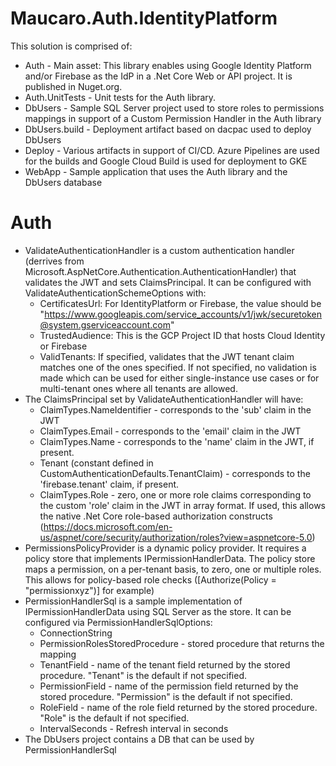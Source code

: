 # Maucaro.Auth.IdentityPlatform
This solution is comprised of:
- Auth - Main asset: This library enables using Google Identity Platform and/or Firebase as the IdP in a .Net Core Web or API project. It is published in Nuget.org.
- Auth.UnitTests - Unit tests for the Auth library.
- DbUsers - Sample SQL Server project used to store roles to permissions mappings in support of a Custom Permission Handler in the Auth library
- DbUsers.build - Deployment artifact based on dacpac used to deploy DbUsers
- Deploy - Various artifacts in support of CI/CD. Azure Pipelines are used for the builds and Google Cloud Build is used for deployment to GKE
- WebApp - Sample application that uses the Auth library and the DbUsers database

# Auth
- ValidateAuthenticationHandler is a custom authentication handler (derrives from Microsoft.AspNetCore.Authentication.AuthenticationHandler) that validates the JWT and sets ClaimsPrincipal. It can be configured with ValidateAuthenticationSchemeOptions with:
  - CertificatesUrl: For IdentityPlatform or Firebase, the value should be "https://www.googleapis.com/service_accounts/v1/jwk/securetoken@system.gserviceaccount.com"
  - TrustedAudience: This is the GCP Project ID that hosts Cloud Identity or Firebase
  - ValidTenants: If specified, validates that the JWT tenant claim matches one of the ones specified. If not specified, no validation is made which can be used for either single-instance use cases or for multi-tenant ones where all tenants are allowed.
- The ClaimsPrincipal set by ValidateAuthenticationHandler will have:
  - ClaimTypes.NameIdentifier - corresponds to the 'sub' claim in the JWT
  - ClaimTypes.Email - corresponds to the 'email' claim in the JWT
  - ClaimTypes.Name - corresponds to the 'name' claim in the JWT, if present.
  - Tenant (constant defined in CustomAuthenticationDefaults.TenantClaim) - corresponds to the 'firebase.tenant' claim, if present.
  - ClaimTypes.Role - zero, one or more role claims corresponding to the custom 'role' claim in the JWT in array format. If used, this allows the native .Net Core role-based authorization constructs (https://docs.microsoft.com/en-us/aspnet/core/security/authorization/roles?view=aspnetcore-5.0)
- PermissionsPolicyProvider is a dynamic policy provider. It requires a policy store that implements IPermissionHandlerData. The policy store maps a permission, on a per-tenant basis, to zero, one or multiple roles. This allows for policy-based role checks ([Authorize(Policy = "permissionxyz")] for example)
- PermissionHandlerSql is a sample implementation of IPermissionHandlerData using SQL Server as the store. It can be configured via PermissionHandlerSqlOptions:
  - ConnectionString
  - PermissionRolesStoredProcedure - stored procedure that returns the mapping
  - TenantField - name of the tenant field returned by the stored procedure. "Tenant" is the default if not specified.
  - PermissionField - name of the permission field returned by the stored procedure. "Permission" is the default if not specified.
  - RoleField - name of the role field returned by the stored procedure. "Role" is the default if not specified.
  - IntervalSeconds - Refresh interval in seconds
- The DbUsers project contains a DB that can be used by PermissionHandlerSql
